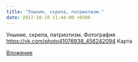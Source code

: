 ```yaml
---
title: "Уныние, скрепа, патриотизм."
date: 2017-10-18 11:44:00 +0300
---
```


Уныние, скрепа, патриотизм.
Фотография
<a class="vk-attach" href="https://vk.com/photo41076938_456242094">https://vk.com/photo41076938_456242094</a>
Карта

<a class="vk-attach" href="https://vk.com/photo41076938_456242094">Вложение</a>

